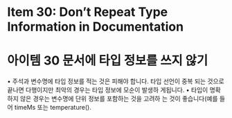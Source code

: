 # Item 30: Don’t Repeat Type Information in Documentation

# 아이템 30 문서에 타입 정보를 쓰지 않기

• 주석과 변수명에 타입 정보를 적는 것은 피해야 합니다. 타입 선언이 중복 되는 것으로 끝나면 다행이지만 최악의 경우는 타입 정보에 모순이 발생하 게됩니다.
• 타입이 명확하지 않은 경우는 변수명에 단위 정보를 포함하는 것을 고려하 는 것이 좋습니다(예를 들어 timeMs 또는 temperature().
